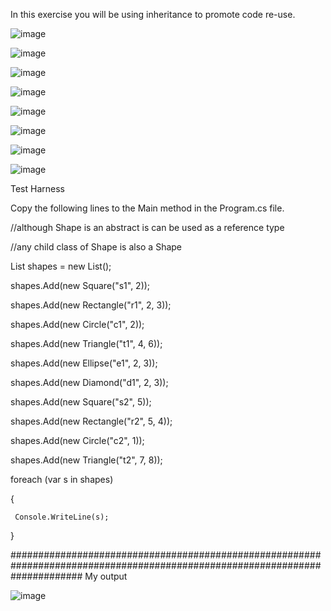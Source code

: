 In this exercise you will be using inheritance to promote code re-use.

![image](https://github.com/dyeyniyel/comp123-lab6-Inheritance-Shapes/assets/158533198/e1fb9fda-eb04-4b4f-8f82-1b167611a2b0)


![image](https://github.com/dyeyniyel/comp123-lab6-Inheritance-Shapes/assets/158533198/5958dc34-7526-4bed-9c34-e73c5e3de1b9)


![image](https://github.com/dyeyniyel/comp123-lab6-Inheritance-Shapes/assets/158533198/44fa690d-7832-45b8-8d4b-96c84dfac256)


![image](https://github.com/dyeyniyel/comp123-lab6-Inheritance-Shapes/assets/158533198/d685800b-f8f8-4e31-9978-69276e2d52d5)


![image](https://github.com/dyeyniyel/comp123-lab6-Inheritance-Shapes/assets/158533198/b1453467-8619-4e70-a265-6d73b42a8c69)


![image](https://github.com/dyeyniyel/comp123-lab6-Inheritance-Shapes/assets/158533198/6e2d3bc5-4f0c-4929-9baf-0e099442e544)

![image](https://github.com/dyeyniyel/comp123-lab6-Inheritance-Shapes/assets/158533198/f8099f3d-928f-49fd-8368-f5c337909e65)

![image](https://github.com/dyeyniyel/comp123-lab6-Inheritance-Shapes/assets/158533198/8c0328a3-5894-4e0d-9b7f-9c8f941adb90)

Test Harness

Copy the following lines to the Main method in the Program.cs file.



//although Shape is an abstract is can be used as a reference type

//any child class of Shape is also a Shape

 List<Shape> shapes = new List<Shape>();



 shapes.Add(new Square("s1", 2));

 shapes.Add(new Rectangle("r1", 2, 3));

 shapes.Add(new Circle("c1", 2));

 shapes.Add(new Triangle("t1", 4, 6));

 shapes.Add(new Ellipse("e1", 2, 3));

 shapes.Add(new Diamond("d1", 2, 3));



 shapes.Add(new Square("s2", 5));

 shapes.Add(new Rectangle("r2", 5, 4));

 shapes.Add(new Circle("c2", 1));

 shapes.Add(new Triangle("t2", 7, 8));



 foreach (var s in shapes)

 {

     Console.WriteLine(s);

 }


 #############################################################################################################################
 My output
 
 ![image](https://github.com/dyeyniyel/comp123-lab6-Inheritance-Shapes/assets/158533198/b71b43de-e462-48b5-a28b-9273d6c77207)



